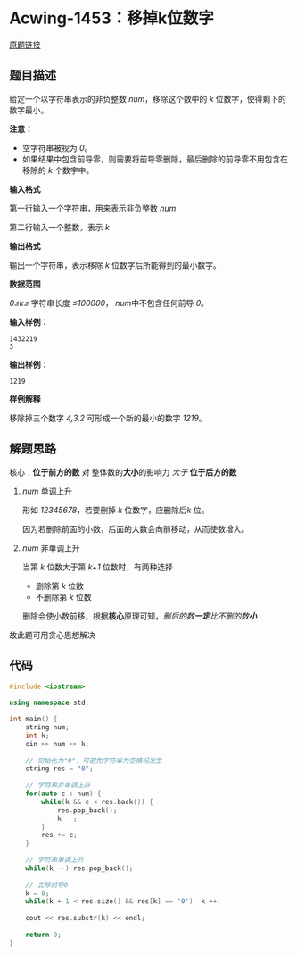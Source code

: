 # Acwing-1453：移掉k位数字

[原题链接](https://www.acwing.com/problem/content/1455/)

## 题目描述

给定一个以字符串表示的非负整数 *num*​，移除这个数中的 *k*​ 位数字，使得剩下的数字最小。

**注意：**

- 空字符串被视为 *0*。
- 如果结果中包含前导零，则需要将前导零删除，最后删除的前导零不用包含在移除的 *k*​ 个数字中。



**输入格式**

第一行输入一个字符串，用来表示非负整数 *num*​

第二行输入一个整数，表示 *k*​

**输出格式**

输出一个字符串，表示移除 *k​* 位数字后所能得到的最小数字。

**数据范围**

*0≤k≤​* 字符串长度 *≤100000*，
*num​* 中不包含任何前导 *0​*。



**输入样例：**

```
1432219
3
```

**输出样例：**

```
1219
```

**样例解释**

移除掉三个数字 *4,3,2​* 可形成一个新的最小的数字 *1219​*。



## 解题思路

核心：**位于前方的数** 对 整体数的**大小**的影响力 *大于*  **位于后方的数**

1. *num* 单调上升

   形如 *12345678​*，若要删掉 ​*k​* 位数字，应删除后 ​*k​* 位。

   因为若删除前面的小数，后面的大数会向前移动，从而使数增大。

2. *num* 非单调上升

   当第 *k​* 位数大于第 *k+1* 位数时，有两种选择

   * 删除第 *k​* 位数
   * 不删除第 *k​* 位数

   删除会使小数前移，根据**核心**原理可知，*删后的数**一定**比不删的数**小***

故此题可用贪心思想解决



## 代码

```c++
#include <iostream>

using namespace std;

int main() {
    string num;
    int k;
    cin >> num >> k;
    
    // 初始化为"0"，可避免字符串为空情况发生
    string res = "0";
    
    // 字符串非单调上升
    for(auto c : num) {
        while(k && c < res.back()) {
            res.pop_back();
            k --;
        }
        res += c;
    }
    
    // 字符串单调上升
    while(k --) res.pop_back();
    
    // 去除前导0
    k = 0;
    while(k + 1 < res.size() && res[k] == '0')  k ++;
    
    cout << res.substr(k) << endl;
    
    return 0;
}
```

